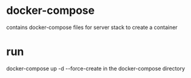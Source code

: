 # docker-compose
contains docker-compose files for server stack 
to create a container 
# run 
docker-compose up -d --force-create in the docker-compose<stack> directory
